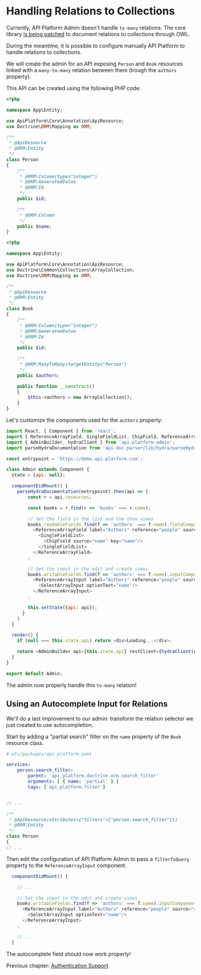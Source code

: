 # Handling Relations to Collections

Currently, API Platform Admin doesn't handle `to-many` relations. The core library [is being patched](https://github.com/api-platform/core/pull/1189)
to document relations to collections through OWL.

During the meantime, it is possible to configure manually API Platform to handle relations to collections.

We will create the admin for an API exposing `Person` and `Book` resources linked with a `many-to-many`
relation between them (trough the `authors` property).

This API can be created using the following PHP code:

```php
<?php

namespace App\Entity;

use ApiPlatform\Core\Annotation\ApiResource;
use Doctrine\ORM\Mapping as ORM;

/**
 * @ApiResource
 * @ORM\Entity
 */
class Person
{
    /**
     * @ORM\Column(type="integer")
     * @ORM\GeneratedValue
     * @ORM\Id
     */
    public $id;

    /**
     * @ORM\Column
     */
    public $name;
}
```

```php
<?php

namespace App\Entity;

use ApiPlatform\Core\Annotation\ApiResource;
use Doctrine\Common\Collections\ArrayCollection;
use Doctrine\ORM\Mapping as ORM;

/**
 * @ApiResource
 * @ORM\Entity
 */
class Book
{
    /**
     * @ORM\Column(type="integer")
     * @ORM\GeneratedValue
     * @ORM\Id
     */
    public $id;

    /**
     * @ORM\ManyToMany(targetEntity="Person")
     */
    public $authors;

    public function __construct()
    {
        $this->authors = new ArrayCollection();
    }
}
```

Let's customize the components used for the `authors` property:

```javascript
import React, { Component } from 'react';
import { ReferenceArrayField, SingleFieldList, ChipField, ReferenceArrayInput, SelectArrayInput } from 'admin-on-rest';
import { AdminBuilder, hydraClient } from 'api-platform-admin';
import parseHydraDocumentation from 'api-doc-parser/lib/hydra/parseHydraDocumentation';

const entrypoint = 'https://demo.api-platform.com';

class Admin extends Component {
  state = {api: null};

  componentDidMount() {
    parseHydraDocumentation(entrypoint).then(api => {
        const r = api.resources;

        const books = r.find(r => 'books' === r.name);

        // Set the field in the list and the show views
        books.readableFields.find(f => 'authors' === f.name).fieldComponent =
          <ReferenceArrayField label="Authors" reference="people" source="authors" key="authors">
            <SingleFieldList>
              <ChipField source="name" key="name"/>
            </SingleFieldList>
          </ReferenceArrayField>
        ;

        // Set the input in the edit and create views
        books.writableFields.find(f => 'authors' === f.name).inputComponent =
          <ReferenceArrayInput label="Authors" reference="people" source="authors" key="authors">
            <SelectArrayInput optionText="name"/>
          </ReferenceArrayInput>
        ;

        this.setState({api: api});
      }
    )
  }

  render() {
    if (null === this.state.api) return <div>Loading...</div>;

    return <AdminBuilder api={this.state.api} restClient={hydraClient(entrypoint)}/>
  }
}

export default Admin;
```

The admin now properly handle this `to-many` relation!

## Using an Autocomplete Input for Relations

We'll do a last improvement to our admin: transform the relation selector we just created to use autocompletion.

Start by adding a "partial search" filter on the `name` property of the `Book` resource class.

```yaml
# etc/packages/api_platform.yaml

services:
    person.search_filter:
        parent: 'api_platform.doctrine.orm.search_filter'
        arguments: [ { name: 'partial' } ]
        tags: ['api_platform.filter']
```

```php

// ...

/**
 * @ApiResource(attributes={"filters"={"person.search_filter"}})
 * @ORM\Entity
 */
class Person
{
// ...
```

Then edit the configuration of API Platform Admin to pass a `filterToQuery` property to the `ReferenceArrayInput` component.

```javascript
  componentDidMount() {

    // ...

    // Set the input in the edit and create views
    books.writableFields.find(f => 'authors' === f.name).inputComponent =
      <ReferenceArrayInput label="Authors" reference="people" source="authors" key="authors" filterToQuery={searchText => ({ name: searchText })}>
        <SelectArrayInput optionText="name"/>
      </ReferenceArrayInput>
    ;

    // ...
  }
```

The autocomplete field should now work properly!

Previous chapter: [Authentication Support](authentication-support.md)
